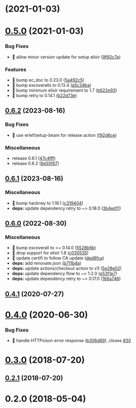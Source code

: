 #  (2021-01-03)



# [0.5.0](https://github.com/shufo/fcmex/compare/0.4.1...0.5.0) (2021-01-03)


### Bug Fixes

* 🐛 allow minor version update for setup elixir ([9f92c7a](https://github.com/shufo/fcmex/commit/9f92c7a34667c8b38fc2415c2cf266893e462e51))


### Features

* 🎸 bump ec_doc to 0.23.0 ([5a492c5](https://github.com/shufo/fcmex/commit/5a492c583b353881ec2409117bcdce8b98b6713b))
* 🎸 bump excoveralls to 0.13.4 ([a5c34ba](https://github.com/shufo/fcmex/commit/a5c34ba9fb359bd8b299a66a2fecd2121ba32404))
* 🎸 bump minimum elixir requirement to 1.7 ([b622e93](https://github.com/shufo/fcmex/commit/b622e93cd7be660cd039a2f8a2a819c2881ece86))
* 🎸 bump retry to 0.14.1 ([b22d73e](https://github.com/shufo/fcmex/commit/b22d73edf31464b50a7079a7edd338a551715eb7))



## [0.6.2](https://github.com/shufo/fcmex/compare/v0.6.1...v0.6.2) (2023-08-16)


### Bug Fixes

* 🐛 use erlef/setup-beam for release action ([f92d6ce](https://github.com/shufo/fcmex/commit/f92d6ce3a463313faf305d1c30b0d79b52722d4d))


### Miscellaneous

* release 0.6.1 ([47c4fff](https://github.com/shufo/fcmex/commit/47c4fffefaa3a4553d4ba542aa5154e75b4b9699))
* release 0.6.2 ([6e55f67](https://github.com/shufo/fcmex/commit/6e55f67da99f20767423813a4f7ac2e376a47516))

## [0.6.1](https://github.com/shufo/fcmex/compare/v0.6.0...v0.6.1) (2023-08-16)


### Miscellaneous

* 🤖 bump hackney to 1.18.1 ([c319404](https://github.com/shufo/fcmex/commit/c319404d50c06588fbb9ec54fad84c389dcf663c))
* **deps:** update dependency retry to ~&gt; 0.18.0 ([3b4ed11](https://github.com/shufo/fcmex/commit/3b4ed1124943d5cb1e71af14473efd32675ec0f9))

## [0.6.0](https://github.com/shufo/fcmex/compare/0.5.0...v0.6.0) (2022-08-30)


### Miscellaneous

* 🤖 bump excoverall to >= 0.14.0 ([5528b6b](https://github.com/shufo/fcmex/commit/5528b6ba7fc496a9acabf34b412d15c90d7e8f1a))
* 🤖 drop support for elixir 1.8 ([c030535](https://github.com/shufo/fcmex/commit/c030535b29e6297e2b0efca58d97cdcd82c43258))
* 🤖 update certifi to follow CA update ([ded8fca](https://github.com/shufo/fcmex/commit/ded8fca025fc6bf03e287d1a4b0985738d1b538d))
* **deps:** add renovate.json ([b711b4a](https://github.com/shufo/fcmex/commit/b711b4a340d6e02c596ec7c05a95aad82dfe4a8c))
* **deps:** update actions/checkout action to v3 ([5e28e02](https://github.com/shufo/fcmex/commit/5e28e0224f4d4cc19cc28444422f474647247a52))
* **deps:** update dependency flow to ~> 1.2.0 ([e53f1e7](https://github.com/shufo/fcmex/commit/e53f1e7538ace27a15c3f1b765f096686656a733))
* **deps:** update dependency retry to ~> 0.17.0 ([166a746](https://github.com/shufo/fcmex/commit/166a746ca06bd27b317afda133148a9e525709ef))

## [0.4.1](https://github.com/shufo/fcmex/compare/0.4.0...0.4.1) (2020-07-27)



# [0.4.0](https://github.com/shufo/fcmex/compare/0.3.0...0.4.0) (2020-06-30)


### Bug Fixes

* 🐛 handle HTTPoison error response ([b306d89](https://github.com/shufo/fcmex/commit/b306d89778dd98fc16bdc08bf43b1a5d36a748a9)), closes [#30](https://github.com/shufo/fcmex/issues/30)



# [0.3.0](https://github.com/shufo/fcmex/compare/0.2.1...0.3.0) (2018-07-20)



## [0.2.1](https://github.com/shufo/fcmex/compare/0.2.0...0.2.1) (2018-07-20)



# 0.2.0 (2018-05-04)
